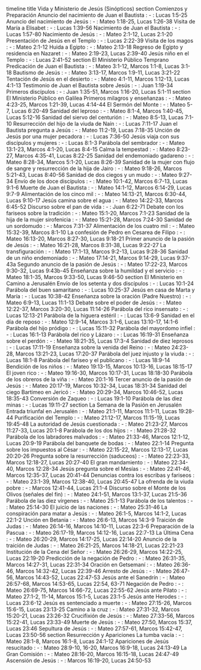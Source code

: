 timeline
    title Vida y Ministerio de Jesús (Sinópticos)
    section Comienzos y Preparación
        Anuncio del nacimiento de Juan el Bautista : - : Lucas 1:5-25
        Anuncio del nacimiento de Jesús : - : Mateo 1:18-25, Lucas 1:26-38
        Visita de María a Elisabet : - : Lucas 1:39-56
        Nacimiento de Juan el Bautista : - : Lucas 1:57-80
        Nacimiento de Jesús : - : Mateo 2:1-12, Lucas 2:1-20
        Presentación de Jesús en el Templo : - : Lucas 2:22-39
        Visita de los magos : - : Mateo 2:1-12
        Huida a Egipto : - : Mateo 2:13-18
        Regreso de Egipto y residencia en Nazaret : - : Mateo 2:19-23, Lucas 2:39-40
        Jesús niño en el Templo : - : Lucas 2:41-52
    section El Ministerio Público Temprano
        Predicación de Juan el Bautista : - : Mateo 3:1-12, Marcos 1:1-8, Lucas 3:1-18
        Bautismo de Jesús : - : Mateo 3:13-17, Marcos 1:9-11, Lucas 3:21-22
        Tentación de Jesús en el desierto : - : Mateo 4:1-11, Marcos 1:12-13, Lucas 4:1-13
        Testimonio de Juan el Bautista sobre Jesús : - : Juan 1:19-34
        Primeros discípulos : - : Juan 1:35-51, Marcos 1:16-20, Lucas 5:1-11
    section El Ministerio Público en Galilea
        Primeros milagros y enseñanzas : - : Mateo 4:23-25, Marcos 1:21-39, Lucas 4:14-44
        El Sermón del Monte : - : Mateo 5-7, Lucas 6:20-49
        Sanidad del leproso : - : Mateo 8:1-4, Marcos 1:40-45, Lucas 5:12-16
        Sanidad del siervo del centurión : - : Mateo 8:5-13, Lucas 7:1-10
        Resurrección del hijo de la viuda de Naín : - : Lucas 7:11-17
        Juan el Bautista pregunta a Jesús : - : Mateo 11:2-19, Lucas 7:18-35
        Unción de Jesús por una mujer pecadora : - : Lucas 7:36-50
        Jesús viaja con sus discípulos y mujeres : - : Lucas 8:1-3
        Parábola del sembrador : - : Mateo 13:1-23, Marcos 4:1-20, Lucas 8:4-15
        Calma la tempestad : - : Mateo 8:23-27, Marcos 4:35-41, Lucas 8:22-25
        Sanidad del endemoniado gadareno : - : Mateo 8:28-34, Marcos 5:1-20, Lucas 8:26-39
        Sanidad de la mujer con flujo de sangre y resurrección de la hija de Jairo : - : Mateo 9:18-26, Marcos 5:21-43, Lucas 8:40-56
        Sanidad de dos ciegos y un mudo : - : Mateo 9:27-34
        Envío de los doce discípulos : - : Mateo 10:1-42, Marcos 6:7-13, Lucas 9:1-6
        Muerte de Juan el Bautista : - : Mateo 14:1-12, Marcos 6:14-29, Lucas 9:7-9
        Alimentación de los cinco mil : - : Mateo 14:13-21, Marcos 6:30-44, Lucas 9:10-17
        Jesús camina sobre el agua : - : Mateo 14:22-33, Marcos 6:45-52
        Discurso sobre el pan de vida : - : Juan 6:22-71
        Debate con los fariseos sobre la tradición : - : Mateo 15:1-20, Marcos 7:1-23
        Sanidad de la hija de la mujer sirofenicia : - : Mateo 15:21-28, Marcos 7:24-30
        Sanidad de un sordomudo : - : Marcos 7:31-37
        Alimentación de los cuatro mil : - : Mateo 15:32-39, Marcos 8:1-10
        La confesión de Pedro en Cesarea de Filipo : - : Mateo 16:13-20, Marcos 8:27-30, Lucas 9:18-21
        Primer anuncio de la pasión de Jesús : - : Mateo 16:21-28, Marcos 8:31-38, Lucas 9:22-27
        La transfiguración : - : Mateo 17:1-13, Marcos 9:2-13, Lucas 9:28-36
        Sanidad de un niño endemoniado : - : Mateo 17:14-21, Marcos 9:14-29, Lucas 9:37-43a
        Segundo anuncio de la pasión de Jesús : - : Mateo 17:22-23, Marcos 9:30-32, Lucas 9:43b-45
        Enseñanza sobre la humildad y el servicio : - : Mateo 18:1-35, Marcos 9:33-50, Lucas 9:46-50
    section El Ministerio en Camino a Jerusalén
        Envío de los setenta y dos discípulos : - : Lucas 10:1-24
        Parábola del buen samaritano : - : Lucas 10:25-37
        Jesús en casa de Marta y María : - : Lucas 10:38-42
        Enseñanza sobre la oración (Padre Nuestro) : - : Mateo 6:9-13, Lucas 11:1-13
        Debate sobre el poder de Jesús : - : Mateo 12:22-37, Marcos 3:20-30, Lucas 11:14-26
        Parábola del rico insensato : - : Lucas 12:13-21
        Parábola de la higuera estéril : - : Lucas 13:6-9
        Sanidad en el día de reposo : - : Mateo 12:9-14, Marcos 3:1-6, Lucas 13:10-17, 14:1-6
        Parábola del hijo pródigo : - : Lucas 15:11-32
        Parábola del mayordomo infiel : - : Lucas 16:1-13
        Parábola del rico y Lázaro : - : Lucas 16:19-31
        Enseñanza sobre el perdón : - : Mateo 18:21-35, Lucas 17:3-4
        Sanidad de diez leprosos : - : Lucas 17:11-19
        Enseñanza sobre la venida del Reino : - : Mateo 24:23-28, Marcos 13:21-23, Lucas 17:20-37
        Parábola del juez injusto y la viuda : - : Lucas 18:1-8
        Parábola del fariseo y el publicano : - : Lucas 18:9-14
        Bendición de los niños : - : Mateo 19:13-15, Marcos 10:13-16, Lucas 18:15-17
        El joven rico : - : Mateo 19:16-30, Marcos 10:17-31, Lucas 18:18-30
        Parábola de los obreros de la viña : - : Mateo 20:1-16
        Tercer anuncio de la pasión de Jesús : - : Mateo 20:17-19, Marcos 10:32-34, Lucas 18:31-34
        Sanidad del ciego Bartimeo en Jericó : - : Mateo 20:29-34, Marcos 10:46-52, Lucas 18:35-43
        Conversión de Zaqueo : - : Lucas 19:1-10
        Parábola de las diez minas : - : Lucas 19:11-27
    section La Semana de la Pasión en Jerusalén
        Entrada triunfal en Jerusalén : - : Mateo 21:1-11, Marcos 11:1-11, Lucas 19:28-44
        Purificación del Templo : - : Mateo 21:12-17, Marcos 11:15-19, Lucas 19:45-48
        La autoridad de Jesús cuestionada : - : Mateo 21:23-27, Marcos 11:27-33, Lucas 20:1-8
        Parábola de los dos hijos : - : Mateo 21:28-32
        Parábola de los labradores malvados : - : Mateo 21:33-46, Marcos 12:1-12, Lucas 20:9-19
        Parábola del banquete de bodas : - : Mateo 22:1-14
        Pregunta sobre los impuestos al César : - : Mateo 22:15-22, Marcos 12:13-17, Lucas 20:20-26
        Pregunta sobre la resurrección (saduceos) : - : Mateo 22:23-33, Marcos 12:18-27, Lucas 20:27-40
        El gran mandamiento : - : Mateo 22:34-40, Marcos 12:28-34
        Jesús pregunta sobre el Mesías : - : Mateo 22:41-46, Marcos 12:35-37, Lucas 20:41-44
        Denuncias contra los escribas y fariseos : - : Mateo 23:1-39, Marcos 12:38-40, Lucas 20:45-47
        La ofrenda de la viuda pobre : - : Marcos 12:41-44, Lucas 21:1-4
        Discurso sobre el Monte de los Olivos (señales del fin) : - : Mateo 24:1-51, Marcos 13:1-37, Lucas 21:5-36
        Parábola de las diez vírgenes : - : Mateo 25:1-13
        Parábola de los talentos : - : Mateo 25:14-30
        El juicio de las naciones : - : Mateo 25:31-46
        La conspiración para matar a Jesús : - : Mateo 26:1-5, Marcos 14:1-2, Lucas 22:1-2
        Unción en Betania : - : Mateo 26:6-13, Marcos 14:3-9
        Traición de Judas : - : Mateo 26:14-16, Marcos 14:10-11, Lucas 22:3-6
        Preparación de la Pascua : - : Mateo 26:17-19, Marcos 14:12-16, Lucas 22:7-13
        La Última Cena : - : Mateo 26:20-29, Marcos 14:17-25, Lucas 22:14-20
        Anuncio de la traición de Judas : - : Mateo 26:21-25, Marcos 14:18-21, Lucas 22:21-23
        Institución de la Cena del Señor : - : Mateo 26:26-29, Marcos 14:22-25, Lucas 22:19-20
        Predicción de la negación de Pedro : - : Mateo 26:31-35, Marcos 14:27-31, Lucas 22:31-34
        Oración en Getsemaní : - : Mateo 26:36-46, Marcos 14:32-42, Lucas 22:39-46
        Arresto de Jesús : - : Mateo 26:47-56, Marcos 14:43-52, Lucas 22:47-53
        Jesús ante el Sanedrín : - : Mateo 26:57-68, Marcos 14:53-65, Lucas 22:54, 63-71
        Negación de Pedro : - : Mateo 26:69-75, Marcos 14:66-72, Lucas 22:55-62
        Jesús ante Pilato : - : Mateo 27:1-2, 11-14, Marcos 15:1-5, Lucas 23:1-5
        Jesús ante Herodes : - : Lucas 23:6-12
        Jesús es sentenciado a muerte : - : Mateo 27:15-26, Marcos 15:6-15, Lucas 23:13-25
        Camino a la cruz : - : Mateo 27:31-32, Marcos 15:20-21, Lucas 23:26-32
        Crucifixión de Jesús : - : Mateo 27:33-56, Marcos 15:22-41, Lucas 23:33-49
        Muerte de Jesús : - : Mateo 27:50, Marcos 15:37, Lucas 23:46
        Sepultura de Jesús : - : Mateo 27:57-61, Marcos 15:42-47, Lucas 23:50-56
    section Resurrección y Apariciones
        La tumba vacía : - : Mateo 28:1-8, Marcos 16:1-8, Lucas 24:1-12
        Apariciones de Jesús resucitado : - : Mateo 28:9-10, 16-20, Marcos 16:9-18, Lucas 24:13-49
        La Gran Comisión : - : Mateo 28:16-20, Marcos 16:15-18, Lucas 24:47-49
        Ascensión de Jesús : - : Marcos 16:19-20, Lucas 24:50-53

